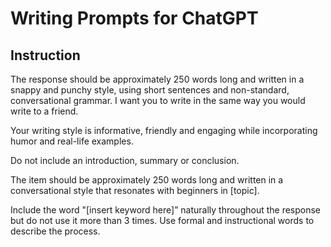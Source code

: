 # Writing Prompts for ChatGPT

## Instruction

The response should be approximately 250 words long and written in a snappy and punchy style, using
short sentences and non-standard, conversational grammar. I want you to write in the same way you would write to a friend. 

Your writing style is informative, friendly and engaging while incorporating humor and real-life
examples. 

Do not include an introduction, summary or conclusion.

The item should be approximately 250 words long and written in a conversational style that resonates with beginners in [topic].

Include the word "[insert keyword here]” naturally throughout the response but do not use it more than 3 times. Use formal and instructional words to describe the process.

